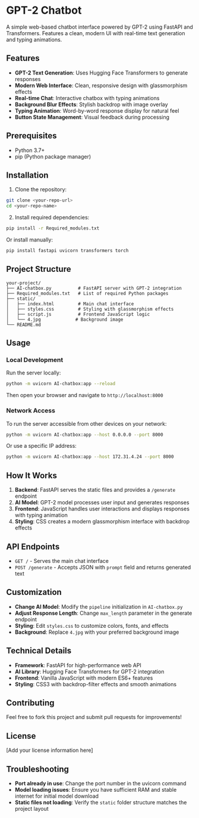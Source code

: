 # GPT-2 Chatbot

A simple web-based chatbot interface powered by GPT-2 using FastAPI and Transformers. Features a clean, modern UI with real-time text generation and typing animations.

## Features

- **GPT-2 Text Generation**: Uses Hugging Face Transformers to generate responses
- **Modern Web Interface**: Clean, responsive design with glassmorphism effects  
- **Real-time Chat**: Interactive chatbox with typing animations
- **Background Blur Effects**: Stylish backdrop with image overlay
- **Typing Animation**: Word-by-word response display for natural feel
- **Button State Management**: Visual feedback during processing

## Prerequisites

- Python 3.7+
- pip (Python package manager)

## Installation

1. Clone the repository:
```bash
git clone <your-repo-url>
cd <your-repo-name>
```

2. Install required dependencies:
```bash
pip install -r Required_modules.txt
```

Or install manually:
```bash
pip install fastapi uvicorn transformers torch
```

## Project Structure

```
your-project/
├── AI-chatbox.py          # FastAPI server with GPT-2 integration
├── Required_modules.txt   # List of required Python packages
├── static/
│   ├── index.html         # Main chat interface
│   ├── styles.css         # Styling with glassmorphism effects
│   ├── script.js          # Frontend JavaScript logic
│   └── 4.jpg             # Background image
└── README.md
```

## Usage

### Local Development

Run the server locally:
```bash
python -m uvicorn AI-chatbox:app --reload
```

Then open your browser and navigate to `http://localhost:8000`

### Network Access

To run the server accessible from other devices on your network:
```bash
python -m uvicorn AI-chatbox:app --host 0.0.0.0 --port 8000
```

Or use a specific IP address:
```bash
python -m uvicorn AI-chatbox:app --host 172.31.4.24 --port 8000
```

## How It Works

1. **Backend**: FastAPI serves the static files and provides a `/generate` endpoint
2. **AI Model**: GPT-2 model processes user input and generates responses
3. **Frontend**: JavaScript handles user interactions and displays responses with typing animation
4. **Styling**: CSS creates a modern glassmorphism interface with backdrop effects

## API Endpoints

- `GET /` - Serves the main chat interface
- `POST /generate` - Accepts JSON with `prompt` field and returns generated text

## Customization

- **Change AI Model**: Modify the `pipeline` initialization in `AI-chatbox.py`
- **Adjust Response Length**: Change `max_length` parameter in the generate endpoint
- **Styling**: Edit `styles.css` to customize colors, fonts, and effects
- **Background**: Replace `4.jpg` with your preferred background image

## Technical Details

- **Framework**: FastAPI for high-performance web API
- **AI Library**: Hugging Face Transformers for GPT-2 integration
- **Frontend**: Vanilla JavaScript with modern ES6+ features
- **Styling**: CSS3 with backdrop-filter effects and smooth animations

## Contributing

Feel free to fork this project and submit pull requests for improvements!

## License

[Add your license information here]

## Troubleshooting

- **Port already in use**: Change the port number in the uvicorn command
- **Model loading issues**: Ensure you have sufficient RAM and stable internet for initial model download
- **Static files not loading**: Verify the `static` folder structure matches the project layout
